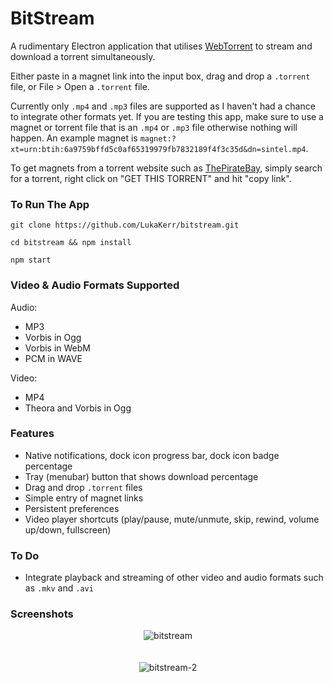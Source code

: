 # BitStream

A rudimentary Electron application that utilises [WebTorrent](https://github.com/webtorrent/webtorrent) to stream and download a torrent simultaneously.

Either paste in a magnet link into the input box, drag and drop a `.torrent` file, or File > Open a `.torrent` file.

Currently only `.mp4` and `.mp3` files are supported as I haven't had a chance to integrate other formats yet. If you are testing this app, make sure to use a magnet or torrent file that is an `.mp4` or `.mp3` file otherwise nothing will happen. An example magnet is `magnet:?xt=urn:btih:6a9759bffd5c0af65319979fb7832189f4f3c35d&dn=sintel.mp4`.

To get magnets from a torrent website such as [ThePirateBay](https://thepiratebay.org), simply search for a torrent, right click on "GET THIS TORRENT" and hit "copy link".

### To Run The App

`git clone https://github.com/LukaKerr/bitstream.git`

`cd bitstream && npm install`

`npm start`

### Video & Audio Formats Supported

Audio: 

- MP3
- Vorbis in Ogg
- Vorbis in WebM
- PCM in WAVE

Video: 

- MP4
- Theora and Vorbis in Ogg

### Features

- Native notifications, dock icon progress bar, dock icon badge percentage
- Tray (menubar) button that shows download percentage
- Drag and drop `.torrent` files
- Simple entry of magnet links
- Persistent preferences
- Video player shortcuts (play/pause, mute/unmute, skip, rewind, volume up/down, fullscreen)

### To Do

- Integrate playback and streaming of other video and audio formats such as `.mkv` and `.avi`

### Screenshots

<div style="text-align:center">
	<img src ="https://i.imgur.com/QJLRMe1.png" alt="bitstream">
</div>
<br><br>
<div style="text-align:center">
	<img src ="https://i.imgur.com/SKfsIrF.png" alt="bitstream-2">
</div>